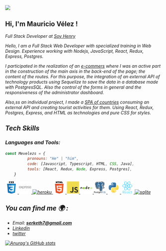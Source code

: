
<img src ="https://styde.net/wp-content/uploads/2019/09/github-composer.jpg" halt = 'image' >

<h2> Hi, I'm Mauricio Vélez ! </h2>
<p><em> Full Stack Developer at <a href="http://soyhenry.com"> Soy Henry </a></p>


<p><em>Hello, I am a Full Stack Web Developer with specialized training in Web Design. Experience working with Nodejs, JavaScript, React, Redux, Express, Postgres.
 
I participated in the realization of an [e-commers](https://front-wheat-gamma.vercel.app/) where I was an active part in the construction of the main axis in the back-end of the page; the content of the routes. For this purpose, the integration of an external API of technology products using Sequelize to save the data in a database made with PostgresSQL. Also the control of the forms in general and the responsiveness of the administrator dashboard.


Also,ss an individual project, I made a [SPA of countries](https://pi-coutries-git-master-mevelezs.vercel.app/) consuming an external API and creating tourist activities for them. Using React, Redux, Postgres, Express, and HTML as technologies and pure CSS for styles.<p/>
          
 ## Tech Skills
 <h3 align="left">Languages and Tools:</h3>
 
```javascript
const Mevelezs = {
          pronouns: "He" | "him",
          code: [Javascript, Typescript, HTML, CSS, Java],
          tools: [React, Redux, Node, Express, Postgres],
    }
```
<p align="left"> <a href="https://www.w3schools.com/css/" target="_blank" rel="noreferrer"> <img src="https://raw.githubusercontent.com/devicons/devicon/master/icons/css3/css3-original-wordmark.svg" alt="css3" width="40" height="40"/> </a> <a href="https://expressjs.com" target="_blank" rel="noreferrer"> <img src="https://raw.githubusercontent.com/devicons/devicon/master/icons/express/express-original-wordmark.svg" alt="express" width="40" height="40"/> </a> <a href="https://heroku.com" target="_blank" rel="noreferrer"> <img src="https://www.vectorlogo.zone/logos/heroku/heroku-icon.svg" alt="heroku" width="40" height="40"/> </a> <a href="https://www.w3.org/html/" target="_blank" rel="noreferrer"> <img src="https://raw.githubusercontent.com/devicons/devicon/master/icons/html5/html5-original-wordmark.svg" alt="html5" width="40" height="40"/> </a> <a href="https://developer.mozilla.org/en-US/docs/Web/JavaScript" target="_blank" rel="noreferrer"> <img src="https://raw.githubusercontent.com/devicons/devicon/master/icons/javascript/javascript-original.svg" alt="javascript" width="40" height="40"/> </a> <a href="https://nodejs.org" target="_blank" rel="noreferrer"> <img src="https://raw.githubusercontent.com/devicons/devicon/master/icons/nodejs/nodejs-original-wordmark.svg" alt="nodejs" width="40" height="40"/> </a> <a href="https://www.postgresql.org" target="_blank" rel="noreferrer"> <img src="https://raw.githubusercontent.com/devicons/devicon/master/icons/postgresql/postgresql-original-wordmark.svg" alt="postgresql" width="40" height="40"/> </a> <a href="https://www.python.org" target="_blank" rel="noreferrer"> <img src="https://raw.githubusercontent.com/devicons/devicon/master/icons/python/python-original.svg" alt="python" width="40" height="40"/> </a> <a href="https://reactjs.org/" target="_blank" rel="noreferrer"> <img src="https://raw.githubusercontent.com/devicons/devicon/master/icons/react/react-original-wordmark.svg" alt="react" width="40" height="40"/> </a> <a href="https://www.sqlite.org/" target="_blank" rel="noreferrer"> <img src="https://www.vectorlogo.zone/logos/sqlite/sqlite-icon.svg" alt="sqlite" width="40" height="40"/> </a> </p>

## You can find me 🌍 :
- Email: **serketh7@gmail.com**
- [Linkedin](https://www.linkedin.com/in/mauricio-v%C3%A9lez-sol%C3%ADs/)
- [twitter](https://twitter.com/Mevelezs?t=b4EDsWnRSlgOk0QrYoN6dg&s=08)

          
[![Anurag's GitHub stats](https://github-readme-stats.vercel.app/api?username=Mevelezs)](https://github.com/anuraghazra/github-readme-stats)
